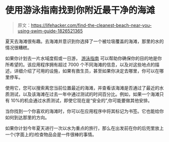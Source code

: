 # 使用游泳指南找到你附近最干净的海滩

> 原文：<https://lifehacker.com/find-the-cleanest-beach-near-you-using-swim-guide-1826521365>

夏天去海滩很有趣。去海滩并意识到你选择了一个被垃圾覆盖的海滩，那里的水的情况很糟糕。



如果你计划去一片水域度假或一日游， [游泳指南](https://itunes.apple.com/us/app/swim-guide/id435811871?mt=8) 可以帮助你确保你的目的地是你所希望的。该应用程序拥有超过 7000 个不同海滩的信息，以及对这些地点的描述，详细介绍了可用的设施，如果有救生员，甚至如果你决定去哪里，你可以在哪里停车。

使用它，您可以搜索离您当前位置最近的海滩，并查看该海滩是否通过了最近的水质测试，以及该海滩在过去一年中通过测试的时间百分比。例如，如果一个海滩只有 10%的机会通过水质测试，即使它现在是“安全的”,你可能要做其他安排。

当你找到一个你喜欢的海滩时，你可以在应用程序中将其标记为书签。它也能给你如何到达那里的方向。

如果你计划今年夏天进行一次以水为重点的旅行，那么在出发前在你的后兜里放上一个(字面上的)检查物品会是一件很棒的事情。